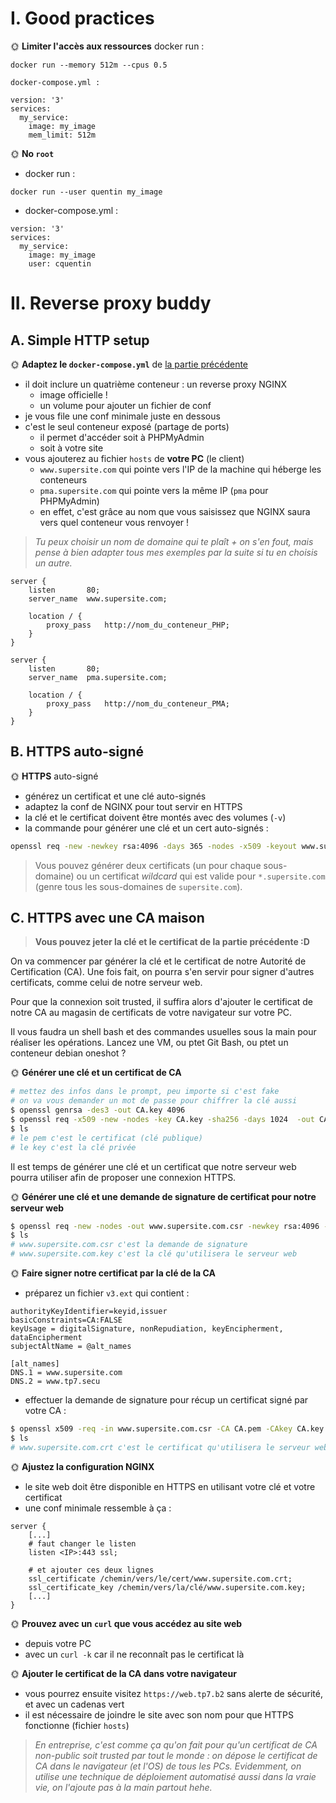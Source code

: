 # I. Good practices

🌞 **Limiter l'accès aux ressources**
docker run :

```
docker run --memory 512m --cpus 0.5 

docker-compose.yml :

version: '3'
services:
  my_service:
    image: my_image
    mem_limit: 512m
```

🌞 **No `root`**

- docker run :

```
docker run --user quentin my_image
```

- docker-compose.yml :

```
version: '3'
services:
  my_service:
    image: my_image
    user: cquentin
```

# II. Reverse proxy buddy

## A. Simple HTTP setup

🌞 **Adaptez le `docker-compose.yml`** de [la partie précédente](./php.md)

- il doit inclure un quatrième conteneur : un reverse proxy NGINX
  - image officielle !
  - un volume pour ajouter un fichier de conf
- je vous file une conf minimale juste en dessous
- c'est le seul conteneur exposé (partage de ports)
  - il permet d'accéder soit à PHPMyAdmin
  - soit à votre site
- vous ajouterez au fichier `hosts` de **votre PC** (le client)
  - `www.supersite.com` qui pointe vers l'IP de la machine qui héberge les conteneurs
  - `pma.supersite.com` qui pointe vers la même IP (`pma` pour PHPMyAdmin)
  - en effet, c'est grâce au nom que vous saisissez que NGINX saura vers quel conteneur vous renvoyer !

> *Tu peux choisir un nom de domaine qui te plaît + on s'en fout, mais pense à bien adapter tous mes exemples par la suite si tu en choisis un autre.*

```nginx
server {
    listen       80;
    server_name  www.supersite.com;

    location / {
        proxy_pass   http://nom_du_conteneur_PHP;
    }
}

server {
    listen       80;
    server_name  pma.supersite.com;

    location / {
        proxy_pass   http://nom_du_conteneur_PMA;
    }
}
```

## B. HTTPS auto-signé

🌞 **HTTPS** auto-signé

- générez un certificat et une clé auto-signés
- adaptez la conf de NGINX pour tout servir en HTTPS
- la clé et le certificat doivent être montés avec des volumes (`-v`)
- la commande pour générer une clé et un cert auto-signés :

```bash
openssl req -new -newkey rsa:4096 -days 365 -nodes -x509 -keyout www.supersite.com.key -out www.supersite.com.crt
```

> Vous pouvez générer deux certificats (un pour chaque sous-domaine) ou un certificat *wildcard* qui est valide pour `*.supersite.com` (genre tous les sous-domaines de `supersite.com`).

## C. HTTPS avec une CA maison

> **Vous pouvez jeter la clé et le certificat de la partie précédente :D**

On va commencer par générer la clé et le certificat de notre Autorité de Certification (CA). Une fois fait, on pourra s'en servir pour signer d'autres certificats, comme celui de notre serveur web.

Pour que la connexion soit trusted, il suffira alors d'ajouter le certificat de notre CA au magasin de certificats de votre navigateur sur votre PC.

Il vous faudra un shell bash et des commandes usuelles sous la main pour réaliser les opérations. Lancez une VM, ou ptet Git Bash, ou ptet un conteneur debian oneshot ?

🌞 **Générer une clé et un certificat de CA**

```bash
# mettez des infos dans le prompt, peu importe si c'est fake
# on va vous demander un mot de passe pour chiffrer la clé aussi
$ openssl genrsa -des3 -out CA.key 4096
$ openssl req -x509 -new -nodes -key CA.key -sha256 -days 1024  -out CA.pem
$ ls
# le pem c'est le certificat (clé publique)
# le key c'est la clé privée
```

Il est temps de générer une clé et un certificat que notre serveur web pourra utiliser afin de proposer une connexion HTTPS.

🌞 **Générer une clé et une demande de signature de certificat pour notre serveur web**

```bash
$ openssl req -new -nodes -out www.supersite.com.csr -newkey rsa:4096 -keyout www.supersite.com.key
$ ls
# www.supersite.com.csr c'est la demande de signature
# www.supersite.com.key c'est la clé qu'utilisera le serveur web
```

🌞 **Faire signer notre certificat par la clé de la CA**

- préparez un fichier `v3.ext` qui contient :

```ext
authorityKeyIdentifier=keyid,issuer
basicConstraints=CA:FALSE
keyUsage = digitalSignature, nonRepudiation, keyEncipherment, dataEncipherment
subjectAltName = @alt_names

[alt_names]
DNS.1 = www.supersite.com
DNS.2 = www.tp7.secu
```

- effectuer la demande de signature pour récup un certificat signé par votre CA :

```bash
$ openssl x509 -req -in www.supersite.com.csr -CA CA.pem -CAkey CA.key -CAcreateserial -out www.supersite.com.crt -days 500 -sha256 -extfile v3.ext
$ ls
# www.supersite.com.crt c'est le certificat qu'utilisera le serveur web
```

🌞 **Ajustez la configuration NGINX**

- le site web doit être disponible en HTTPS en utilisant votre clé et votre certificat
- une conf minimale ressemble à ça :

```nginx
server {
    [...]
    # faut changer le listen
    listen <IP>:443 ssl;

    # et ajouter ces deux lignes
    ssl_certificate /chemin/vers/le/cert/www.supersite.com.crt;
    ssl_certificate_key /chemin/vers/la/clé/www.supersite.com.key;
    [...]
}
```

🌞 **Prouvez avec un `curl` que vous accédez au site web**

- depuis votre PC
- avec un `curl -k` car il ne reconnaît pas le certificat là

🌞 **Ajouter le certificat de la CA dans votre navigateur**

- vous pourrez ensuite visitez `https://web.tp7.b2` sans alerte de sécurité, et avec un cadenas vert
- il est nécessaire de joindre le site avec son nom pour que HTTPS fonctionne (fichier `hosts`)

> *En entreprise, c'est comme ça qu'on fait pour qu'un certificat de CA non-public soit trusted par tout le monde : on dépose le certificat de CA dans le navigateur (et l'OS) de tous les PCs. Evidemment, on utilise une technique de déploiement automatisé aussi dans la vraie vie, on l'ajoute pas à la main partout hehe.*